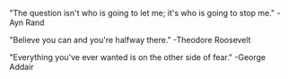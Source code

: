 "The question isn't who is going to let me; it's who is going to stop me."
-Ayn Rand

"Believe you can and you're halfway there."
-Theodore Roosevelt

"Everything you've ever wanted is on the other side of fear."
-George Addair
